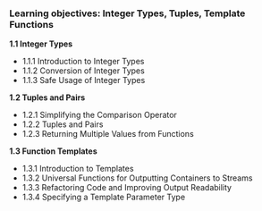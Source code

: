 ### Learning objectives: Integer Types, Tuples, Template Functions
 
**1.1 Integer Types**  
- 1.1.1 Introduction to Integer Types  
- 1.1.2 Conversion of Integer Types  
- 1.1.3 Safe Usage of Integer Types  

**1.2 Tuples and Pairs**  
- 1.2.1 Simplifying the Comparison Operator  
- 1.2.2 Tuples and Pairs  
- 1.2.3 Returning Multiple Values from Functions  

**1.3 Function Templates**  
- 1.3.1 Introduction to Templates  
- 1.3.2 Universal Functions for Outputting Containers to Streams  
- 1.3.3 Refactoring Code and Improving Output Readability  
- 1.3.4 Specifying a Template Parameter Type  